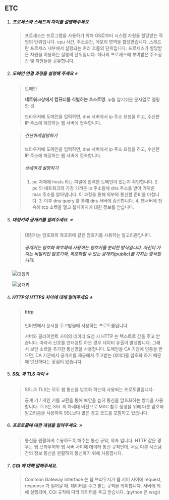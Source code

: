## ETC

1. ##### 프로세스와 스레드의 차이를 설명해주세요

   > 프로세스는 프로그램을 사용하기 위해 OS로부터 시스템 자원을 할당받는 작업의 단위입니다. cpu 시간, 주소공간, 메모리 영역을 할당받습니다. 스레드란 프로세스 내부에서 실행되는 여러 흐름의 단위입니다. 프로세스가 할당받은 자원을 이용하는 실행의 단위입니다. 하나의 프로세스에 부여받은 주소공간 및 자원들을 공유합니다.

2. ##### 도메인 연결 과정을 설명해 주세요 ⭐️

   > 도메인
   >
   > **네트워크상에서 컴퓨터를 식별하는 호스트명**. ip를 알기쉬운 문자열로 맵핑한 것. 
   >
   > 브라우저에 도메인을 입력하면, dns 서버에서 ip 주소 요청을 하고, 수신한 IP 주소에 해당하는 웹 서버에 접속합니다. 

   > ##### 간단하게설명하기 
   >
   > 브라우저에 도메인을 입력하면, dns 서버에서 ip 주소 요청을 하고, 수신한 IP 주소에 해당하는 웹 서버에 접속합니다. 
   >
   > ##### 상세하게 설명하기
   >
   > 1. pc 자체에 hosts 라는 파일에 입력한 도메인이 있는지 확인합니다. 2. pc 의 네트워크와 가장 가까운 ip 주소들에 dns 주소를 받아 가까운 mac 주소를 알아냅니다. 이 과정을 통해 외부와 통신할 준비를 마칩니다. 3. 이후 dns query 를 통해 dns 서버에 송신합니다. 4. 웹서버에 접속해 tcp 소켓을 열고 웹페이지에 대한 정보를 받습니다.

3. ##### 대칭키와 공개키를 알려주세요. ⭐️

   > 대칭키는 암호화와 복호화에 같은 암호키를 사용하는 알고리즘입니다.
   >
   > ##### 공개키는 암호화 복호화에 사용하는 암호키를 분리한 방식입니다. 자신이 가지는 비밀키인 암호기와, 복호화할 수 있는 공개키(public)를 가지는 방식입니다.

   ![대칭키](https://t1.daumcdn.net/cfile/tistory/2168D83F587B369B26)



   ![공개키](https://t1.daumcdn.net/cfile/tistory/242B243B587B395323)


4. ##### HTTP와 HTTPS 차이에 대해 알려주세요 ⭐️

   > ##### http 
   >
   > 인터넷에서 문서를 주고받을때 사용하는 프로토콜입니다.
   >
   > 서버와 클라이언트 사이의 데이터 요청 시  HTTP 는 텍스트로 값을 주고 받습니다. 따라서 신호를 인터셉트 하는 경우 데이터 유출이 발생합니다. 그래서 보안 소켓을 추가한 통신망을 사용합니다. 도메인을 CA 기관에 인증을 받으면, CA 기관에서 공개키를 제공해서 주고받는 데이터를 암호화 하기 때문에 안전하다는 장점이 있습니다. 

5. ##### SSL 과 TLS 차이 ⭐️

   > SSL과 TLS는 모두 웹 통신을 암호화 하는데 사용되는 프로토콜입니다.
   >
   > 공개 키 / 개인 키를 교환을 통해 보안을 높혀 통신을 암호화하는 방식을 사용합니다. TLS는 SSL 의 차세대 버전으로 MAC 함수 생성을 위해 다른 암호화 알고리즘을 사용하여 SSL보다 많은 경고 코드를 포함하고 있습니다.

6. ##### 프로토콜에 대한 개념을 알려주세요. ⭐️

   > 통신을 원활하게 수용하도록 해주는 통신 규약, 약속 입니다. HTTP 같은 경우는 웹 브라우저와 웹 서버 사이에 데이터 통신 규칙인데, 서로 다른 시스템 간의 정보 통신을 원활하게 통신하기 위해 사용합니다. 

7. ##### CGI 에 대해 말해주세요.

   > Common Gateway Interface 는 웹 브라우저가 웹 서버 사이에 request, response 가 일어날 때, 데이터를 주고 받는 규칙을 의미합니다. 서버에 의해 실행되며, CGI 규칙에 따라 데이터를 주고 받습니다. (python 은 wsgi)